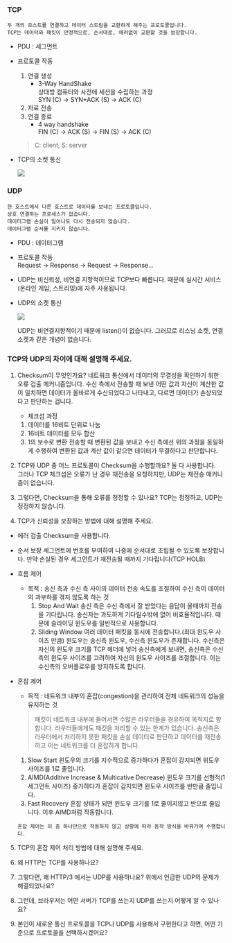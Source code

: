 ### TCP
    두 개의 호스트를 연결하고 데이터 스트림을 교환하게 해주는 프로토콜입니다.
    TCP는 데이터와 패킷이 안정적으로, 순서대로, 에러없이 교환할 것을 보장합니다.
    
 - PDU : 세그먼트
 - 프로토콜 작동
    1. 연결 생성
        - 3-Way HandShake   
            상대방 컴퓨터와 사전에 세션을 수립하는 과정  
            SYN (C) -> SYN+ACK (S) -> ACK (C)
    2. 자료 전송 
    3. 연결 종료 
        - 4 way handshake   
            FIN (C) -> ACK (S) -> FIN (S) -> ACK (C)
    > C: client, S: server

- TCP의 소켓 통신

    ![](https://img1.daumcdn.net/thumb/R1280x0/?scode=mtistory2&fname=https%3A%2F%2Ft1.daumcdn.net%2Fcfile%2Ftistory%2F99C5C63359FEB5DC06)

### UDP

    한 호스트에서 다른 호스트로 데이터를 보내는 프로토콜입니다.
    상호 연결하는 프로세스가 없습니다.
    데이터그램 손실이 일어나도 다시 전송되지 않습니다.
    데이터그램 순서를 지키지 않습니다.

 - PDU : 데이터그램
 - 프로토콜 작동  
   Request -> Response -> Request -> Response...

 - UDP는 비신뢰성, 비연결 지향적이므로 TCP보다 빠릅니다. 때문에 실시간 서비스(온라인 게임, 스트리밍)에 자주 사용됩니다.
 
 - UDP의 소켓 통신
  
    ![](https://img1.daumcdn.net/thumb/R1280x0/?scode=mtistory2&fname=https%3A%2F%2Ft1.daumcdn.net%2Fcfile%2Ftistory%2F9934293359FEB5EE38)

    UDP는 비연결지향적이기 때문에 listen()이 없습니다. 그러므로 리스닝 소켓, 연결 소켓과 같은 개념이 없습니다. 
### TCP와 UDP의 차이에 대해 설명해 주세요.
1. Checksum이 무엇인가요?
   네트워크 통신에서 데이터의 무결성을 확인하기 위한 오류 검출 메커니즘입니다.
   수신 측에서 전송할 때 보낸 어떤 값과 자신이 계산한 값이 일치하면 데이터가 올바르게 수신되었다고 나타내고, 다르면 데이터가 손상되었다고 판단하는 겁니다.  
   - 체크섬 과정
    1. 데이터를 16비트 단위로 나눔
    2. 16비트 데이터를 모두 합산
    3. 1의 보수로 변환
   전송할 때 변환된 값을 보내고 수신 측에선 위의 과정을 동일하게 수행하여 변환된 값과 계산 값이 같으면 데이터가 무결하다고 판단합니다.

2. TCP와 UDP 중 어느 프로토콜이 Checksum을 수행할까요?
   둘 다 사용합니다.  
   그러나 TCP 체크섬은 오류가 난 경우 재전송을 요청하지만, UDP는 재전송 매커니즘이 없습니다. 
3. 그렇다면, Checksum을 통해 오류를 정정할 수 있나요?
   TCP는 정정하고, UDP는 정정하지 않습니다.
4. TCP가 신뢰성을 보장하는 방법에 대해 설명해 주세요.
 - 에러 검출
    Checksum을 사용합니다.

 - 순서 보장
 세그먼트에 번호를 부여하여 나중에 순서대로 조립될 수 있도록 보장합니다. 만약 손실된 경우 세그먼트가 재전송될 때까지 기다립니다(TCP HOLB)

 - 흐름 제어
   - 목적 : 송신 측과 수신 측 사이의 데이터 전송 속도를 조절하여 수신 측이 데이터의 과부하를 겪지 않도록 하는 것
      1. Stop And Wait
        송신 측은 수신 측에서 잘 받았다는 응답이 올때까지 전송을 기다립니다. 송신자는 과도하게 기다릴수밖에 없어 비효율적입니다. 때문에 슬라이딩 윈도우를 일반적으로 사용합니다.
      2. Sliding Window
        여러 데이터 패킷을 동시에 전송합니다.(최대 윈도우 사이즈 만큼) 윈도우는 송신측 윈도우, 수신측 윈도우가 존재합니다. 수신측은 자신의 윈도우 크기를 TCP 헤더에 넣어 송신측에게 보내면, 송신측은 수신측의 윈도우 사이즈를 고려하여 자신의 윈도우 사이즈를 조절합니다. 이는 수신측의 오버플로우를 방지하도록 합니다.

 - 혼잡 제어
   - 목적 : 네트워크 내부의 혼잡(congestion)을 관리하여 전체 네트워크의 성능을 유지하는 것
    > 패킷이 네트워크 내부에 들어서면 수많은 라우터들을 경유하여 목적지로 향합니다. 라우터들에게도 패킷을 처리할 수 있는 한계가 있습니다. 송신측은 라우터에서 처리하지 못한 패킷을 손실 데이터로 판단하고 데이터를 재전송하고 이는 네트워크를 더 혼잡하게 합니다.
      1. Slow Start 
        윈도우의 크기를 지수적으로 증가하다가 혼잡이 감지되면 위도우 사이즈를 1로 줄입니다.
      2. AIMD(Additive Increase & Multicative Decrease)
        윈도우 크기를 선형적(1 세그먼트 사이즈) 증가하다가 혼잡이 감지되면 윈도우 사이즈를 반만큼 줄입니다.
      3. Fast Recovery
        혼잡 상태가 되면 윈도우 크기를 1로 줄이지않고 반으로 줄입니다. 이후 AIMD처럼 작동합니다.
    
       혼잡 제어는 이 중 하나만으로 작동하지 않고 상황에 따라 동작 방식을 바꿔가며 수행합니다.
5. TCP의 혼잡 제어 처리 방법에 대해 설명해 주세요.
6. 왜 HTTP는 TCP를 사용하나요?
   
7. 그렇다면, 왜 HTTP/3 에서는 UDP를 사용하나요? 위에서 언급한 UDP의 문제가 해결되었나요?
8. 그런데, 브라우저는 어떤 서버가 TCP를 쓰는지 UDP를 쓰는지 어떻게 알 수 있나요?
9.  본인이 새로운 통신 프로토콜을 TCP나 UDP를 사용해서 구현한다고 하면, 어떤 기준으로 프로토콜을 선택하시겠어요?